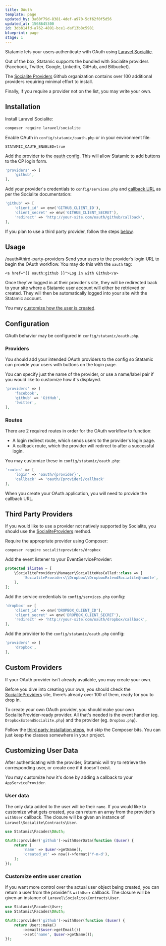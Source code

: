 ```yaml
---
title: OAuth
template: page
updated_by: 3a60f79d-8381-4def-a970-5df62f0f5d56
updated_at: 1568645300
id: 3dbb14fd-a762-4891-bce1-daf13b8c5981
blueprint: page
stage: 1
---
```

Statamic lets your users authenticate with OAuth using [Laravel Socialite](https://github.com/laravel/socialite).

Out of the box, Statamic supports the bundled with Socialite providers (Facebook, Twitter, Google, LinkedIn, GitHub, and Bitbucket).

The [Socialite Providers][socialite-providers] Github organization contains over 100 additional providers requiring minimal effort to install.

Finally, if you require a provider not on the list, you may write your own.

## Installation

Install Laravel Socialite:

``` bash
composer require laravel/socialite
```

Enable OAuth in `config/statamic/oauth.php` or in your environment file:

``` .env
STATAMIC_OAUTH_ENABLED=true
```

Add the provider to the [oauth config](#configuration). This will allow Statamic to add buttons to the CP login form.

``` php
'providers' => [
    'github',
],
```

Add your provider's credentials to `config/services.php` and [callback URL](#routes) as per the Socialite documentation:

``` php
'github' => [
    'client_id' => env('GITHUB_CLIENT_ID'),
    'client_secret' => env('GITHUB_CLIENT_SECRET'),
    'redirect' => 'http://your-site.com/oauth/github/callback',
],
```

If you plan to use a third party provider, follow the steps [below](#third-party-providers).

## Usage
/oauth#third-party-providers
Send your users to the provider’s login URL to begin the OAuth workflow. You may do this with the `oauth` tag:

```
<a href="{{ oauth:github }}">Log in with Github</a>
```

Once they've logged in at their provider's site, they will be redirected back to your site where a Statamic user account will either be retrieved or created.
They will then be automatically logged into your site with the Statamic account.

You may [customize how the user is created](#customizing-user-data).


## Configuration

OAuth behavior may be configured in `config/statamic/oauth.php`.

### Providers

You should add your intended OAuth providers to the config so Statamic can provide your users with buttons on the login page.

You can specify just the name of the provider, or use a name/label pair if you would like to customize how it's displayed.

``` php
'providers' => [
    'facebook',
    'github' => 'GitHub',
    'twitter',
],
```

### Routes

There are 2 required routes in order for the OAuth workflow to function:
  - A login redirect route, which sends users to the provider's login page.
  - A callback route, which the provider will redirect to after a successful login.

You may customize these in `config/statamic/oauth.php`:

``` php
'routes' => [
    'login' => 'oauth/{provider}',
    'callback' => 'oauth/{provider}/callback'
],
```

When you create your OAuth application, you will need to provide the callback URL.

## Third Party Providers

If you would like to use a provider not natively supported by Socialite, you should use the [SocialiteProviders][socialite-providers] method.

Require the appropriate provider using Composer:

```
composer require socialiteproviders/dropbox
```

Add the event listener to your EventServiceProvider:

``` php
protected $listen = [
    \SocialiteProviders\Manager\SocialiteWasCalled::class => [
        'SocialiteProviders\\Dropbox\\DropboxExtendSocialite@handle',
    ],
];
```

Add the service credentials to `config/services.php` config:

``` php
'dropbox' => [
    'client_id' => env('DROPBOX_CLIENT_ID'),
    'client_secret' => env('DROPBOX_CLIENT_SECRET'),
    'redirect' => 'http://your-site.com/oauth/dropbox/callback',
],
```

Add the provider to the `config/statamic/oauth.php` config:

``` php
'providers' => [
    'dropbox',
],
```

## Custom Providers

If your OAuth provider isn’t already available, you may create your own.

Before you dive into creating your own, you should check the [SocialiteProviders][socialite-providers] site, there’s already over 100 of them, ready for you to drop in.

To create your own OAuth provider, you should make your own SocialiteProvider-ready provider. All that's needed is the event handler (eg. `DropboxExtendSocialite.php`) and the provider (eg. `Dropbox.php`).

Follow the [third party installation steps](#third-party-providers), but skip the Composer bits. You can just keep the classes somewhere in your project.

## Customizing User Data

After authenticating with the provider, Statamic will try to retrieve the corresponding user, or create one if it doesn't exist.

You may customize how it's done by adding a callback to your `AppServiceProvider`.

### User data

The only data added to the user will be their `name`. If you would like to customize what gets created, you can return an array from the provider's `withUser` callback. The closure will be given an instance of `Laravel\Socialite\Contracts\User`.

``` php
use Statamic\Facades\OAuth;

OAuth::provider('github')->withUserData(function ($user) {
    return [
        'name' => $user->getName(),
        'created_at' => now()->format('Y-m-d'),
    ];
});
```

### Customize entire user creation

If you want more control over the actual user object being created, you can return a user from the provider's `withUser` callback. The closure will be given an instance of `Laravel\Socialite\Contracts\User`.

``` php
use Statamic\Facades\User;
use Statamic\Facades\OAuth;

OAuth::provider('github')->withUser(function ($user) {
    return User::make()
        ->email($user->getEmail())
        ->set('name', $user->getName());
});
```

[socialite-providers]: https://socialiteproviders.netlify.com/
